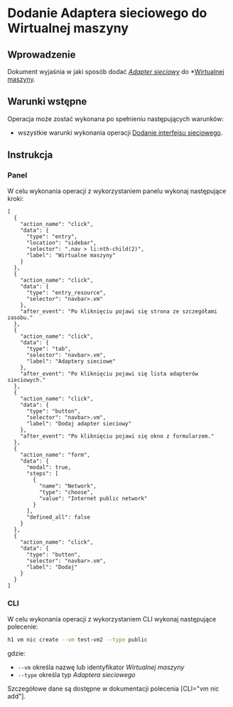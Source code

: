 # Dodanie Adaptera sieciowego do Wirtualnej maszyny

## Wprowadzenie

Dokument wyjaśnia w jaki sposób dodać *[Adapter sieciowy](/resource/networking/network-adapter.md)* do *[Wirtualnej maszyny](/resource/compute/virtual-machine.md).

## Warunki wstępne

Operacja może zostać wykonana po spełnieniu następujących warunków:

* wszystkie warunki wykonania operacji [Dodanie interfejsu sieciowego](/resource/compute/virtual-machine.md).

## Instrukcja

### Panel

W celu wykonania operacji z wykorzystaniem panelu wykonaj następujące kroki:

```guide
[
  {
    "action_name": "click",
    "data": {
      "type": "entry",
      "location": "sidebar",
      "selector": ".nav > li:nth-child(2)",
      "label": "Wirtualne maszyny"
    }
  },
  {
    "action_name": "click",
    "data": {
      "type": "entry_resource",
      "selector": "navbar>.vm"
    },
    "after_event": "Po kliknięciu pojawi się strona ze szczegółami zasobu."
  },
  {
    "action_name": "click",
    "data": {
      "type": "tab",
      "selector": "navbar>.vm",
      "label": "Adaptery sieciowe"
    },
    "after_event": "Po kliknięciu pojawi się lista adapterów sieciowych."
  },
  {
    "action_name": "click",
    "data": {
      "type": "button",
      "selector": "navbar>.vm",
      "label": "Dodaj adapter sieciowy"
    },
    "after_event": "Po kliknięciu pojawi się okno z formularzem."
  },
  {
    "action_name": "form",
    "data": {
      "modal": true,
      "steps": [
        {
          "name": "Network",
          "type": "choose",
          "value": "Internet public network"
        }
      ],
      "defined_all": false
    }
  },
  {
    "action_name": "click",
    "data": {
      "type": "button",
      "selector": "navbar>.vm",
      "label": "Dodaj"
    }
  }
]
```

### CLI

W celu wykonania operacji z wykorzystaniem CLI wykonaj następujące polecenie:

```bash
h1 vm nic create --vm test-vm2 --type public
```

gdzie:

 * ```--vm``` określa nazwę lub identyfikator *Wirtualnej maszyny*
 * ```--type``` określa typ *Adaptera sieciowego*

Szczegółowe dane są dostępne w dokumentacji polecenia [CLI="vm nic add"].
